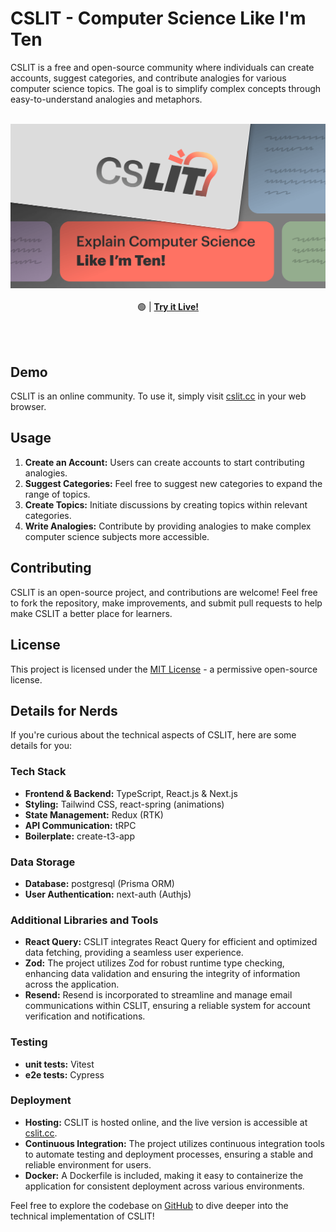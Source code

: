 # CSLIT - Computer Science Like I'm Ten

CSLIT is a free and open-source community where individuals can create accounts, suggest categories, and contribute analogies for various computer science topics. The goal is to simplify complex concepts through easy-to-understand analogies and metaphors.

</br>

<div align="center" >
  <img src="https://raw.githubusercontent.com/b-amir/cs-lit/main/public/link-preview.png">
  </br></br>
 🟢  |  <strong><a href="https://cslit.cc">Try it Live!</a> </strong>
</div>

</br></br>

## Demo

CSLIT is an online community. To use it, simply visit [cslit.cc](https://cslit.cc) in your web browser.

## Usage

1. **Create an Account:** Users can create accounts to start contributing analogies.
2. **Suggest Categories:** Feel free to suggest new categories to expand the range of topics.
3. **Create Topics:** Initiate discussions by creating topics within relevant categories.
4. **Write Analogies:** Contribute by providing analogies to make complex computer science subjects more accessible.

## Contributing

CSLIT is an open-source project, and contributions are welcome! Feel free to fork the repository, make improvements, and submit pull requests to help make CSLIT a better place for learners.

## License

This project is licensed under the [MIT License](LICENSE) - a permissive open-source license.

## Details for Nerds

If you're curious about the technical aspects of CSLIT, here are some details for you:

### Tech Stack

- **Frontend & Backend:** TypeScript, React.js & Next.js
- **Styling:** Tailwind CSS, react-spring (animations)
- **State Management:** Redux (RTK)
- **API Communication:** tRPC
- **Boilerplate:** create-t3-app

### Data Storage

- **Database:** postgresql (Prisma ORM)
- **User Authentication:** next-auth (Authjs)

### Additional Libraries and Tools

- **React Query:** CSLIT integrates React Query for efficient and optimized data fetching, providing a seamless user experience.
- **Zod:** The project utilizes Zod for robust runtime type checking, enhancing data validation and ensuring the integrity of information across the application.
- **Resend:** Resend is incorporated to streamline and manage email communications within CSLIT, ensuring a reliable system for account verification and notifications.

### Testing

- **unit tests:** Vitest
- **e2e tests:** Cypress

### Deployment

- **Hosting:** CSLIT is hosted online, and the live version is accessible at [cslit.cc](https://cslit.cc).
- **Continuous Integration:** The project utilizes continuous integration tools to automate testing and deployment processes, ensuring a stable and reliable environment for users.
- **Docker:** A Dockerfile is included, making it easy to containerize the application for consistent deployment across various environments.

Feel free to explore the codebase on [GitHub](https://github.com/b-amir/cs-lit) to dive deeper into the technical implementation of CSLIT!
